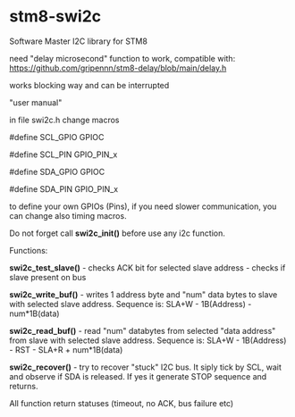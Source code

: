 # stm8-swi2c
Software Master I2C library for STM8

need "delay microsecond" function to work, compatible with: https://github.com/gripennn/stm8-delay/blob/main/delay.h

works blocking way and can be interrupted

"user manual"

in file swi2c.h change macros

#define SCL_GPIO GPIOC

#define SCL_PIN GPIO_PIN_x

#define SDA_GPIO GPIOC

#define SDA_PIN GPIO_PIN_x

to define your own GPIOs (Pins), if you need slower communication, you can change also timing macros.

Do not forget call **swi2c_init()** before use any i2c function.

Functions:

**swi2c_test_slave()** - checks ACK bit for selected slave address - checks if slave present on bus

**swi2c_write_buf()** - writes 1 address byte and "num" data bytes to slave with selected slave address. Sequence is: SLA+W - 1B(Address) - num*1B(data)

**swi2c_read_buf()** - read "num" databytes from selected "data address" from slave with selected slave address. Sequence is:  SLA+W - 1B(Address) - RST - SLA+R + num*1B(data)

**swi2c_recover()** - try to recover "stuck" I2C bus. It siply tick by SCL, wait and observe if SDA is released. If yes it generate STOP sequence and returns.

All function return statuses (timeout, no ACK, bus failure etc)




